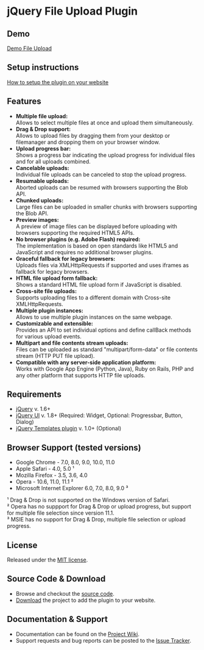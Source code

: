 # jQuery File Upload Plugin

## Demo
[Demo File Upload](http://aquantum-demo.appspot.com/file-upload)

## Setup instructions
[How to setup the plugin on your website](https://github.com/blueimp/jQuery-File-Upload/wiki/Setup)

## Features
* **Multiple file upload:**  
  Allows to select multiple files at once and upload them simultaneously.
* **Drag & Drop support:**  
  Allows to upload files by dragging them from your desktop or filemanager and dropping them on your browser window.
* **Upload progress bar:**  
  Shows a progress bar indicating the upload progress for individual files and for all uploads combined.
* **Cancelable uploads:**  
  Individual file uploads can be canceled to stop the upload progress.
* **Resumable uploads:**  
  Aborted uploads can be resumed with browsers supporting the Blob API.
* **Chunked uploads:**  
  Large files can be uploaded in smaller chunks with browsers supporting the Blob API.
* **Preview images:**  
  A preview of image files can be displayed before uploading with browsers supporting the required HTML5 APIs.
* **No browser plugins (e.g. Adobe Flash) required:**  
  The implementation is based on open standards like HTML5 and JavaScript and requires no additional browser plugins.
* **Graceful fallback for legacy browsers:**  
  Uploads files via XMLHttpRequests if supported and uses iframes as fallback for legacy browsers.
* **HTML file upload form fallback:**  
  Shows a standard HTML file upload form if JavaScript is disabled.
* **Cross-site file uploads:**  
  Supports uploading files to a different domain with Cross-site XMLHttpRequests.
* **Multiple plugin instances:**  
  Allows to use multiple plugin instances on the same webpage.
* **Customizable and extensible:**  
  Provides an API to set individual options and define callBack methods for various upload events.
* **Multipart and file contents stream uploads:**  
  Files can be uploaded as standard "multipart/form-data" or file contents stream (HTTP PUT file upload).
* **Compatible with any server-side application platform:**  
  Works with Google App Engine (Python, Java), Ruby on Rails, PHP and any other platform that supports HTTP file uploads.

## Requirements
* [jQuery](http://jquery.com/) v. 1.6+
* [jQuery UI](http://jqueryui.com/) v. 1.8+ (Required: Widget, Optional: Progressbar, Button, Dialog)
* [jQuery Templates plugin](http://api.jquery.com/category/plugins/templates/) v. 1.0+ (Optional)

## Browser Support (tested versions)
* Google Chrome - 7.0, 8.0, 9.0, 10.0, 11.0
* Apple Safari - 4.0, 5.0 ¹
* Mozilla Firefox - 3.5, 3.6, 4.0
* Opera - 10.6, 11.0, 11.1 ²
* Microsoft Internet Explorer 6.0, 7.0, 8.0, 9.0 ³

¹ Drag & Drop is not supported on the Windows version of Safari.  
² Opera has no suppport for Drag & Drop or upload progress, but support for multiple file selection since version 11.1.  
³ MSIE has no support for Drag & Drop, multiple file selection or upload progress.

## License
Released under the [MIT license](http://creativecommons.org/licenses/MIT/).

## Source Code & Download
* Browse and checkout the [source code](https://github.com/blueimp/jQuery-File-Upload).
* [Download](https://github.com/blueimp/jQuery-File-Upload/archives/master) the project to add the plugin to your website.

## Documentation & Support
* Documentation can be found on the [Project Wiki](https://github.com/blueimp/jQuery-File-Upload/wiki).
* Support requests and bug reports can be posted to the [Issue Tracker](https://github.com/blueimp/jQuery-File-Upload/issues).